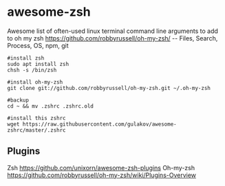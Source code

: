 # awesome-zsh
Awesome list of often-used linux terminal command line arguments to add to oh my zsh https://github.com/robbyrussell/oh-my-zsh/ -- Files, Search, Process, OS, npm, git


```
#install zsh
sudo apt install zsh
chsh -s /bin/zsh

#install oh-my-zsh
git clone git://github.com/robbyrussell/oh-my-zsh.git ~/.oh-my-zsh

#backup
cd ~ && mv .zshrc .zshrc.old

#install this zshrc
wget https://raw.githubusercontent.com/gulakov/awesome-zshrc/master/.zshrc

```

## Plugins 
Zsh https://github.com/unixorn/awesome-zsh-plugins
Oh-my-zsh https://github.com/robbyrussell/oh-my-zsh/wiki/Plugins-Overview
